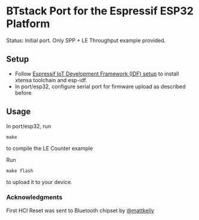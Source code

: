 # BTstack Port for the Espressif ESP32 Platform

Status: Initial port. Only SPP + LE Throughput example provided.

## Setup

- Follow [Espressif IoT Development Framework (IDF) setup](https://github.com/espressif/esp-idf) to install xtensa toolchain and esp-idf.
- In port/esp32, configure serial port for firmware upload as described before
	
## Usage

In port/esp32, run

	make

to compile the LE Counter example

Run 
	
	make flash

to upload it to your device.

### Acknowledgments

First HCI Reset was sent to Bluetooth chipset by [@mattkelly](https://github.com/mattkelly)
